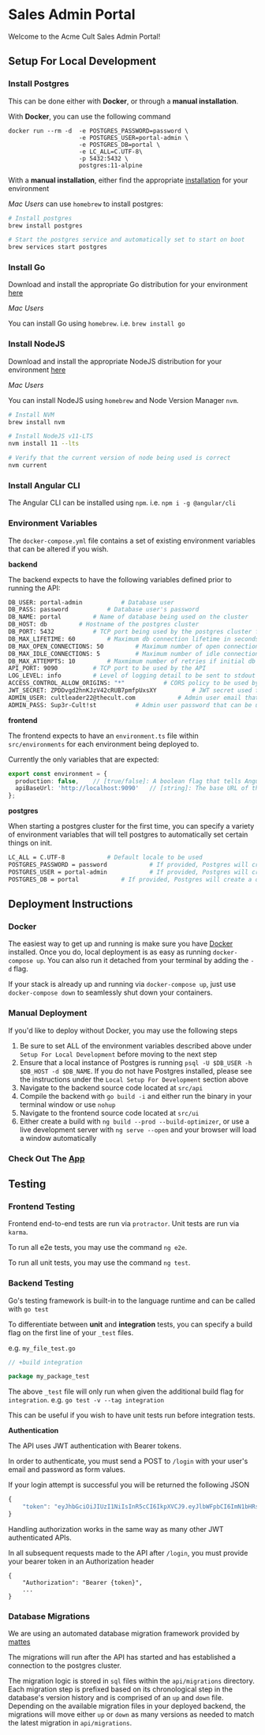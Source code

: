 # Sales Admin Portal
Welcome to the Acme Cult Sales Admin Portal!

## Setup For Local Development

### Install Postgres
This can be done either with **Docker**, or through a **manual installation**.

With **Docker**, you can use the following command
```
docker run --rm -d  -e POSTGRES_PASSWORD=password \
                    -e POSTGRES_USER=portal-admin \
                    -e POSTGRES_DB=portal \
                    -e LC_ALL=C.UTF-8\
                    -p 5432:5432 \
                    postgres:11-alpine
```

With a **manual installation**, either find the appropriate [installation](https://www.postgresql.org/download/) for your environment

*Mac Users* can use `homebrew` to install postgres: 
```bash
# Install postgres
brew install postgres

# Start the postgres service and automatically set to start on boot
brew services start postgres 
```

### Install Go
Download and install the appropriate Go distribution for your environment [here](https://golang.org/)

*Mac Users*

You can install Go using `homebrew`. i.e. `brew install go`

### Install NodeJS
Download and install the appropriate NodeJS distribution for your environment [here](https://nodejs.org/)

*Mac Users*

You can install NodeJS using `homebrew` and Node Version Manager `nvm`.
```bash
# Install NVM
brew install nvm

# Install NodeJS v11-LTS
nvm install 11 --lts

# Verify that the current version of node being used is correct
nvm current
```

### Install Angular CLI
The Angular CLI can be installed using `npm`. i.e. `npm i -g @angular/cli`

### Environment Variables
The `docker-compose.yml` file contains a set of existing environment variables that can be altered if you wish.

**backend**

The backend expects to have the following variables defined prior to running the API:
```bash
DB_USER: portal-admin           # Database user
DB_PASS: password           # Database user's password
DB_NAME: portal         # Name of database being used on the cluster
DB_HOST: db         # Hostname of the postgres cluster
DB_PORT: 5432           # TCP port being used by the postgres cluster for connections
DB_MAX_LIFETIME: 60         # Maximum db connection lifetime in seconds
DB_MAX_OPEN_CONNECTIONS: 50         # Maximum number of open connections allowed by the application
DB_MAX_IDLE_CONNECTIONS: 5          # Maximum number of idle connections allowed by the applicatio
DB_MAX_ATTEMPTS: 10         # Maxmimum number of retries if initial db connection fails
API_PORT: 9090          # TCP port to be used by the API
LOG_LEVEL: info         # Level of logging detail to be sent to stdout
ACCESS_CONTROL_ALLOW_ORIGINS: "*"           # CORS policy to be used by the API
JWT_SECRET: ZPDDvgd2hnKJzV42cRUB7pmfpUxsXY          # JWT secret used for signing tokens
ADMIN_USER: cultleader22@thecult.com            # Admin user email that can be used for authentication. This user is automatically added by the API
ADMIN_PASS: Sup3r-Cult!st           # Admin user password that can be used for authentication. This user is automatically added by the API
```

**frontend**

The frontend expects to have an `environment.ts` file within `src/environments` for each environment being deployed to.

Currently the only variables that are expected:
```TypeScript
export const environment = {
  production: false,    // [true/false]: A boolean flag that tells Angular that this is the production environment
  apiBaseUrl: 'http://localhost:9090'   // [string]: The base URL of the backend API server. e.g. `http://localhost:9090`
};
```

**postgres**

When starting a postgres cluster for the first time, you can specify a variety of environment variables that will tell postgres to automatically set certain things on init.

```bash
LC_ALL = C.UTF-8            # Default locale to be used
POSTGRES_PASSWORD = password            # If provided, Postgres will create a superuser with the given credentials
POSTGRES_USER = portal-admin            # If provided, Postgres will create a superuser with the given credentials
POSTGRES_DB = portal            # If provided, Postgres will create a database with the given name on init
```

## Deployment Instructions

### Docker
The easiest way to get up and running is make sure you have [Docker](https://docs.docker.com/install/) installed. Once you do, local deployment is as easy as running `docker-compose up`. You can also run it detached from your terminal by adding the `-d` flag.

If your stack is already up and running via `docker-compose up`, just use `docker-compose down` to seamlessly shut down your containers.

### Manual Deployment
If you'd like to deploy without Docker, you may use the following steps

1. Be sure to set ALL of the environment variables described above under `Setup For Local Development` before moving to the next step
2. Ensure that a local instance of Postgres is running `psql -U $DB_USER -h $DB_HOST -d $DB_NAME`. If you do not have Postgres installed, please see the instructions under the `Local Setup For Development` section above
3. Navigate to the backend source code located at `src/api`
4. Compile the backend with `go build -i` and either run the binary in your terminal window or use `nohup`
5. Navigate to the frontend source code located at `src/ui`
6. Either create a build with `ng build --prod --build-optimizer`, or use a live development server with `ng serve --open` and your browser will load a window automatically

### Check Out The [App](http://localhost:4200)

## Testing

### Frontend Testing
Frontend end-to-end tests are run via `protractor`. Unit tests are run via `karma`. 

To run all e2e tests, you may use the command `ng e2e`.

To run all unit tests, you may use the command `ng test`.

### Backend Testing
Go's testing framework is built-in to the language runtime and can be called with `go test`

To differentiate between **unit** and **integration** tests, you can specify a build flag on the first line of your `_test` files.

e.g. `my_file_test.go` 
```Go
// +build integration

package my_package_test
```

The above `_test` file will only run when given the additional build flag for `integration`. e.g. `go test -v --tag integration`

This can be useful if you wish to have unit tests run before integration tests.

**Authentication**

The API uses JWT authentication with Bearer tokens.
 
In order to authenticate, you must send a POST to `/login` with your user's email and password as form values.

If your login attempt is successful you will be returned the following JSON
```javascript
{
    "token": "eyJhbGciOiJIUzI1NiIsInR5cCI6IkpXVCJ9.eyJlbWFpbCI6ImN1bHRsZWFkZXIyMkB0aGVjdWx0LmNvbSIsInJvbGUiOiJhZG1pbiIsImV4cCI6MTU2NTEwNzczOSwiaXNzIjoiQWNtZSBDdWx0IEhlcm8gU3VwcGxpZXMgSW5jLiJ9.UmDpUDHmYfnWQJ9mT-lMvPOc-aEDdbkzUxlP4yL3vBI"
}
```

Handling authorization works in the same way as many other JWT authenticated APIs.

In all subsequent requests made to the API after `/login`, you must provide your bearer token in an Authorization header
```
{
    "Authorization": "Bearer {token}",
    ...
}
```


### Database Migrations
We are using an automated database migration framework provided by [mattes](http://github.com/mattes/migrate)

The migrations will run after the API has started and has established a connection to the postgres cluster.

The migration logic is stored in `sql` files within the `api/migrations` directory.
Each migration step is prefixed based on its chronological step in the database's version history and is comprised of an `up` and `down` file.
Depending on the available migration files in your deployed backend, the migrations will move either `up` or `down` as many versions as needed to match the latest migration in `api/migrations`.